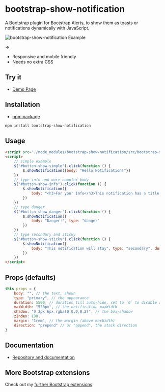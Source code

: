 # bootstrap-show-notification

A Bootstrap plugin for Bootstrap Alerts, to show them as toasts or notifications dynamically with JavaScript.

![bootstrap-show-notification Example](https://shaack.com/projekte/assets/img/bootstrap-show-notification-lg.png?v=2)

=> 
- Responsive and mobile friendly
- Needs no extra CSS

## Try it

- [Demo Page](https://shaack.com/projekte/bootstrap-show-notification/)

## Installation

- [npm package](https://www.npmjs.com/package/bootstrap-show-notification)

```sh
npm install bootstrap-show-notification
```

## Usage

```html
<script src="./node_modules/bootstrap-show-notification/src/bootstrap-show-notification.js"></script>
<script>
    // simple example
    $("#button-show-simple").click(function () {
        $.showNotification({body: "Hello Notification!"})
    })
    // type info and more complex body
    $("#button-show-info").click(function () {
        $.showNotification({
            body: "<h3>For your Info</h3>This notification has a title and a body and more text than the previous one.", type: "info"
        })
    })
    // type danger
    $("#button-show-danger").click(function () {
        $.showNotification({
            body: "Danger!", type: "danger"
        })
    })
    // type secondary and sticky
    $("#button-show-sticky").click(function () {
        $.showNotification({
            body: "This notification will stay", type: "secondary", duration: 0
        })
    })
</script>
```

## Props (defaults)

```js
this.props = {
    body: "", // the text, shown
    type: "primary", // the appearance
    duration: 5500, // duration till auto-hide, set to `0` to disable auto-hide
    maxWidth: "520px", // the notification maxWidth
    shadow: "0 2px 6px rgba(0,0,0,0.2)", // the box-shadow
    zIndex: 100,
    margin: "1rem", // the margin (above maxWidth)
    direction: "prepend" // or "append", the stack direction
}
```

## Documentation

- [Repository and documentation](https://github.com/shaack/bootstrap-show-notification)

## More Bootstrap extensions

Check out my [further Bootstrap extensions](https://shaack.com/en/open-source-components)
